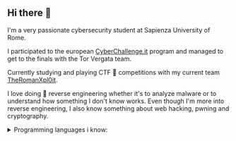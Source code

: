 ## Hi there 👋
I'm a very passionate cybersecurity student at Sapienza University of Rome.

I participated to the european [CyberChallenge.it](https://cyberchallenge.it/) program and managed to get to the finals with the Tor Vergata team.

Currently studying and playing CTF :triangular_flag_on_post: competitions with my current team [TheRomanXpl0it](https://theromanxpl0.it/about.html).

I love doing :red_circle: reverse engineering whether it's to analyze malware or to understand how something I don't know works.
Even though I'm more into reverse engineering, I also know something about web hacking, pwning and cryptography.

<details>
<summary>Programming languages i know:</summary>
| Rank | Languages  |
|------|------------|
|     1| Python     |
|     2| C          |
|     3| SQL        |
|     4| Java       |
|     5| Javascript |
|     6| Haskell    |
</details>

<!--
**zBION1C/zBION1C** is a ✨ _special_ ✨ repository because its `README.md` (this file) appears on your GitHub profile.

Here are some ideas to get you started:

- 🔭 I’m currently working on ...
- 🌱 I’m currently learning ...
- 👯 I’m looking to collaborate on ...
- 🤔 I’m looking for help with ...
- 💬 Ask me about ...
- 📫 How to reach me: ...
- 😄 Pronouns: ...
- ⚡ Fun fact: ...
-->
